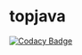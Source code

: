 # topjava
[![Codacy Badge](https://app.codacy.com/project/badge/Grade/766d40ee05ba4598b446abbbe64fb4a3)](https://www.codacy.com/gh/SergeiVorontsov/topjava/dashboard?utm_source=github.com&amp;utm_medium=referral&amp;utm_content=SergeiVorontsov/topjava&amp;utm_campaign=Badge_Grade)

